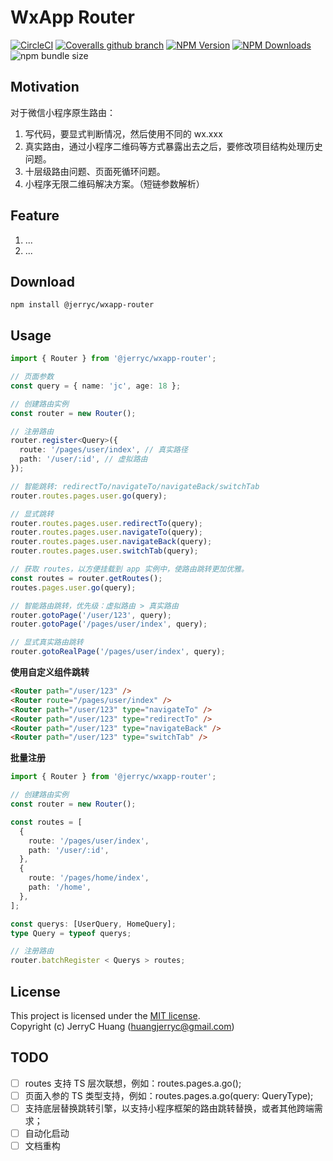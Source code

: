 # WxApp Router

[![CircleCI](https://img.shields.io/circleci/build/github/JerryC8080/wxapp-router/master?style=for-the-badge)](https://circleci.com/gh/JerryC8080/wxapp-router/tree/master)
[![Coveralls github branch](https://img.shields.io/coveralls/github/JerryC8080/wxapp-router/master?style=for-the-badge)](https://coveralls.io/github/JerryC8080/wxapp-router?branch=master)
[![NPM Version](https://img.shields.io/npm/v/@jerryc/wxapp-router.svg?style=for-the-badge)](https://www.npmjs.com/package/@jerryc/wxapp-router)
[![NPM Downloads](https://img.shields.io/npm/dm/@jerryc/wxapp-router.svg?style=for-the-badge)](https://www.npmjs.com/package/@jerryc/wxapp-router)
![npm bundle size](https://img.shields.io/bundlephobia/minzip/@jerryc/mini-logger.svg?style=for-the-badge)

## Motivation

对于微信小程序原生路由：

1. 写代码，要显式判断情况，然后使用不同的 wx.xxx
2. 真实路由，通过小程序二维码等方式暴露出去之后，要修改项目结构处理历史问题。
3. 十层级路由问题、页面死循环问题。
4. 小程序无限二维码解决方案。（短链参数解析）

## Feature

1. ...
2. ...

## Download

```shell
npm install @jerryc/wxapp-router
```

## Usage

```typescript
import { Router } from '@jerryc/wxapp-router';

// 页面参数
const query = { name: 'jc', age: 18 };

// 创建路由实例
const router = new Router();

// 注册路由
router.register<Query>({
  route: '/pages/user/index', // 真实路径
  path: '/user/:id', // 虚拟路由
});

// 智能跳转: redirectTo/navigateTo/navigateBack/switchTab
router.routes.pages.user.go(query);

// 显式跳转
router.routes.pages.user.redirectTo(query);
router.routes.pages.user.navigateTo(query);
router.routes.pages.user.navigateBack(query);
router.routes.pages.user.switchTab(query);

// 获取 routes，以方便挂载到 app 实例中，使路由跳转更加优雅。
const routes = router.getRoutes();
routes.pages.user.go(query);

// 智能路由跳转，优先级：虚拟路由 > 真实路由
router.gotoPage('/user/123', query);
router.gotoPage('/pages/user/index', query);

// 显式真实路由跳转
router.gotoRealPage('/pages/user/index', query);
```

**使用自定义组件跳转**

```html
<Router path="/user/123" />
<Router route="/pages/user/index" />
<Router path="/user/123" type="navigateTo" />
<Router path="/user/123" type="redirectTo" />
<Router path="/user/123" type="navigateBack" />
<Router path="/user/123" type="switchTab" />
```

**批量注册**

```typescript
import { Router } from '@jerryc/wxapp-router';

// 创建路由实例
const router = new Router();

const routes = [
  {
    route: '/pages/user/index',
    path: '/user/:id',
  },
  {
    route: '/pages/home/index',
    path: '/home',
  },
];

const querys: [UserQuery, HomeQuery];
type Query = typeof querys;

// 注册路由
router.batchRegister < Querys > routes;
```

## License

This project is licensed under the [MIT license](LICENSE).  
Copyright (c) JerryC Huang (huangjerryc@gmail.com)

## TODO

- [ ] routes 支持 TS 层次联想，例如：routes.pages.a.go();
- [ ] 页面入参的 TS 类型支持，例如：routes.pages.a.go(query: QueryType);
- [ ] 支持底层替换跳转引擎，以支持小程序框架的路由跳转替换，或者其他跨端需求；
- [ ] 自动化启动
- [ ] 文档重构
